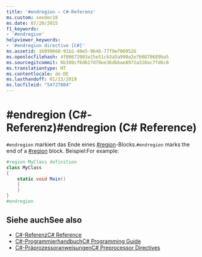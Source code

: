 ```yaml
---
title: '#endregion – C#-Referenz'
ms.custom: seodec18
ms.date: 07/20/2015
f1_keywords:
- '#endregion'
helpviewer_keywords:
- '#endregion directive [C#]'
ms.assetid: 16099660-91b2-49e5-9646-77f9ef069526
ms.openlocfilehash: 4f08672003a15e51cb3a5a990a2e760878689ba5
ms.sourcegitcommit: 6b308cf6d627d78ee36dbbae8972a310ac7fd6c8
ms.translationtype: HT
ms.contentlocale: de-DE
ms.lasthandoff: 01/23/2019
ms.locfileid: "54727884"
---
```

# <a name="endregion-c-reference"></a><span data-ttu-id="58506-102">#endregion (C#-Referenz)</span><span class="sxs-lookup"><span data-stu-id="58506-102">#endregion (C# Reference)</span></span>
<span data-ttu-id="58506-103">`#endregion` markiert das Ende eines [#region](../../../csharp/language-reference/preprocessor-directives/preprocessor-region.md)-Blocks.</span><span class="sxs-lookup"><span data-stu-id="58506-103">`#endregion` marks the end of a [#region](../../../csharp/language-reference/preprocessor-directives/preprocessor-region.md) block.</span></span> <span data-ttu-id="58506-104">Beispiel:</span><span class="sxs-lookup"><span data-stu-id="58506-104">For example:</span></span>  
  
```csharp
#region MyClass definition  
class MyClass   
{  
    static void Main()   
    {  
    }  
}  
#endregion  
```  
  
## <a name="see-also"></a><span data-ttu-id="58506-105">Siehe auch</span><span class="sxs-lookup"><span data-stu-id="58506-105">See also</span></span>

- [<span data-ttu-id="58506-106">C#-Referenz</span><span class="sxs-lookup"><span data-stu-id="58506-106">C# Reference</span></span>](../../../csharp/language-reference/index.md)
- [<span data-ttu-id="58506-107">C#-Programmierhandbuch</span><span class="sxs-lookup"><span data-stu-id="58506-107">C# Programming Guide</span></span>](../../../csharp/programming-guide/index.md)
- [<span data-ttu-id="58506-108">C#-Präprozessoranweisungen</span><span class="sxs-lookup"><span data-stu-id="58506-108">C# Preprocessor Directives</span></span>](../../../csharp/language-reference/preprocessor-directives/index.md)
